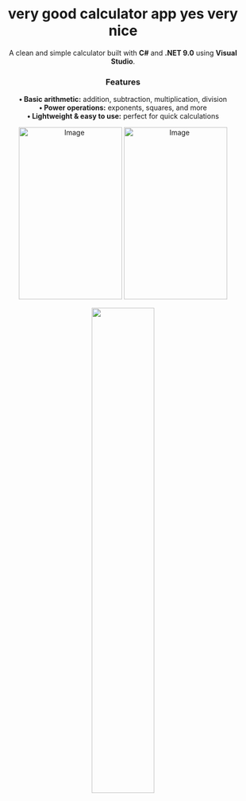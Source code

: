 <h1 align = "center"><b>very good calculator app yes very nice</b></h1>

<p align="center">
  A clean and simple calculator built with <b>C#</b> and <b>.NET 9.0</b> using <b>Visual Studio</b>.
</p>

<h3 align="center">Features</h3>
<p align="center">
  <b>• Basic arithmetic:</b> addition, subtraction, multiplication, division <br>
  <b>• Power operations:</b> exponents, squares, and more <br>
  <b>• Lightweight & easy to use:</b> perfect for quick calculations
</p>

<p align="center">
  <img width="208" height="346" alt="Image" src="https://github.com/user-attachments/assets/4f4a5f41-b1f7-4891-be12-7adeff971c0f" />
  <img width="208" height="346" alt="Image" src="https://github.com/user-attachments/assets/94e2d79b-67d4-4323-9e4b-b3afec294943" />
</p>
<p align=center><img width="50%" src="https://github.com/user-attachments/assets/6ec4dc29-b683-4f0b-ac1a-8e519a2f1e79"></p>

